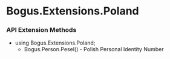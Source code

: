 # Bogus.Extensions.Poland

### API Extension Methods

- using Bogus.Extensions.Poland;
  - Bogus.Person.Pesel() - Polish Personal Identity Number
  
  
